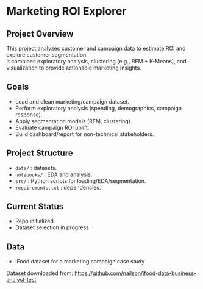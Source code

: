 # Marketing ROI Explorer

## Project Overview

This project analyzes customer and campaign data to estimate ROI and explore customer segmentation.  
It combines exploratory analysis, clustering (e.g., RFM + K-Means), and visualization to provide actionable marketing insights.

## Goals

- Load and clean marketing/campaign dataset.
- Perform exploratory analysis (spending, demographics, campaign response).
- Apply segmentation models (RFM, clustering).
- Evaluate campaign ROI uplift.
- Build dashboard/report for non-technical stakeholders.

## Project Structure

- `data/` : datasets.
- `notebooks/` : EDA and analysis.
- `src/` : Python scripts for loading/EDA/segmentation.
- `requirements.txt` : dependencies.

## Current Status

- Repo initialized
- Dataset selection in progress

## Data

- iFood dataset for a marketing campaign case study

Dataset downloaded from: https://github.com/nailson/ifood-data-business-analyst-test